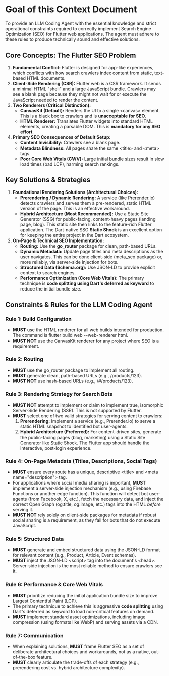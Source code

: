 # **Goal of this Context Document**

To provide an LLM Coding Agent with the essential knowledge and strict operational constraints required to correctly implement Search Engine Optimization (SEO) for Flutter web applications. The agent must adhere to these rules to produce technically sound and effective solutions.

## **Core Concepts: The Flutter SEO Problem**

1. **Fundamental Conflict:** Flutter is designed for app-like experiences, which conflicts with how search crawlers index content from static, text-based HTML documents.  
2. **Client-Side Rendering (CSR):** Flutter web is a CSR framework. It sends a minimal HTML "shell" and a large JavaScript bundle. Crawlers may see a blank page because they might not wait for or execute the JavaScript needed to render the content.  
3. **Two Renderers (Critical Distinction):**  
   * **CanvasKit (Default):** Renders the UI to a single \<canvas\> element. This is a black box to crawlers and is **unacceptable for SEO**.  
   * **HTML Renderer:** Translates Flutter widgets into standard HTML elements, creating a parsable DOM. This is **mandatory for any SEO effort**.  
4. **Primary SEO Consequences of Default Setup:**  
   * **Content Invisibility:** Crawlers see a blank page.  
   * **Metadata Blindness:** All pages share the same \<title\> and \<meta\> tags.  
   * **Poor Core Web Vitals (CWV):** Large initial bundle sizes result in slow load times (bad LCP), harming search rankings.

## **Key Solutions & Strategies**

1. **Foundational Rendering Solutions (Architectural Choices):**  
   * **Prerendering / Dynamic Rendering:** A service (like Prerender.io) detects crawlers and serves them a pre-rendered, static HTML version of the page. This is an effective workaround.  
   * **Hybrid Architecture (Most Recommended):** Use a Static Site Generator (SSG) for public-facing, content-heavy pages (landing page, blog). This static site then links to the feature-rich Flutter application. The Dart-native SSG **Static Shock** is an excellent option for keeping the entire project in the Dart ecosystem.  
2. **On-Page & Technical SEO Implementation:**  
   * **Routing:** Use the **go\_router** package for clean, path-based URLs.  
   * **Dynamic Metadata:** Update page titles and meta descriptions as the user navigates. This can be done client-side (meta\_seo package) or, more reliably, via server-side injection for bots.  
   * **Structured Data (Schema.org):** Use JSON-LD to provide explicit context to search engines.  
   * **Performance Optimization (Core Web Vitals):** The primary technique is **code splitting using Dart's deferred as keyword** to reduce the initial bundle size.

## **Constraints & Rules for the LLM Coding Agent**

### **Rule 1: Build Configuration**

* **MUST** use the HTML renderer for all web builds intended for production. The command is flutter build web \--web-renderer html.  
* **MUST NOT** use the CanvasKit renderer for any project where SEO is a requirement.

### **Rule 2: Routing**

* **MUST** use the go\_router package to implement all routing.  
* **MUST** generate clean, path-based URLs (e.g., /products/123).  
* **MUST NOT** use hash-based URLs (e.g., /\#/products/123).

### **Rule 3: Rendering Strategy for Search Bots**

* **MUST NOT** attempt to implement or claim to implement true, isomorphic Server-Side Rendering (SSR). This is not supported by Flutter.  
* **MUST** select one of two valid strategies for serving content to crawlers:  
  1. **Prerendering:** Implement a service (e.g., Prerender.io) to serve a static HTML snapshot to identified bot user-agents.  
  2. **Hybrid Architecture (Preferred):** For content-driven sites, generate the public-facing pages (blog, marketing) using a Static Site Generator like Static Shock. The Flutter app should handle the interactive, post-login experience.

### **Rule 4: On-Page Metadata (Titles, Descriptions, Social Tags)**

* **MUST** ensure every route has a unique, descriptive \<title\> and \<meta name="description"\> tag.  
* For applications where social media sharing is important, **MUST** implement a server-side injection mechanism (e.g., using Firebase Functions or another edge function). This function will detect bot user-agents (from Facebook, X, etc.), fetch the necessary data, and inject the correct Open Graph (og:title, og:image, etc.) tags into the HTML *before* serving it.  
* **MUST NOT** rely solely on client-side packages for metadata if robust social sharing is a requirement, as they fail for bots that do not execute JavaScript.

### **Rule 5: Structured Data**

* **MUST** generate and embed structured data using the JSON-LD format for relevant content (e.g., Product, Article, Event schemas).  
* **MUST** inject the JSON-LD \<script\> tag into the document's \<head\>. Server-side injection is the most reliable method to ensure crawlers see it.

### **Rule 6: Performance & Core Web Vitals**

* **MUST** prioritize reducing the initial application bundle size to improve Largest Contentful Paint (LCP).  
* The primary technique to achieve this is aggressive **code splitting** using Dart's deferred as keyword to load non-critical features on demand.  
* **MUST** implement standard asset optimizations, including image compression (using formats like WebP) and serving assets via a CDN.

### **Rule 7: Communication**

* When explaining solutions, **MUST** frame Flutter SEO as a set of deliberate architectural choices and workarounds, not as a native, out-of-the-box feature.  
* **MUST** clearly articulate the trade-offs of each strategy (e.g., prerendering cost vs. hybrid architecture complexity).
